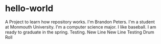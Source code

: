 # hello-world
A Project to learn how repository works.
I'm Brandon Peters. I'm a student at Monmouth University. I'm a computer science major. I like baseball. I am ready to graduate in the spring. Testing.
New Line
New Line
Testing
Drum Roll
